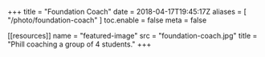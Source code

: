 +++
title = "Foundation Coach"
date = 2018-04-17T19:45:17Z
aliases = [
    "/photo/foundation-coach"
]
toc.enable = false
meta = false

[[resources]]
    name = "featured-image"
    src = "foundation-coach.jpg"
    title = "Phill coaching a group of 4 students."
+++
